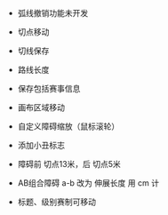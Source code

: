 - 弧线撤销功能未开发


- 切点移动
- 切线保存
- 路线长度


- 保存包括赛事信息
- 画布区域移动
- 自定义障碍缩放（鼠标滚轮）
- 添加小丑标志
- 障碍前 切点13米，后 切点5米
- AB组合障碍 a-b 改为 伸展长度 用 cm 计
- 标题、级别赛制可移动
